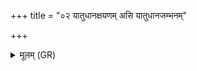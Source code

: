 +++
title = "०२ यातुधानक्षयणम् असि यातुधानजम्भनम्"

+++
<details><summary>मूलम् (GR)</summary>

यातुधानक्षयणम् असि  
यातुधानजम्भनम् असि स्वाहा ॥
</details>